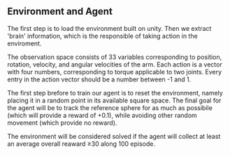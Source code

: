 ## Environment and Agent

The first step is to load the environment built on unity. Then we extract 'brain' information, which is the responsible of taking action in the enviroment.

The observation space consists of 33 variables corresponding to position, rotation, velocity, and angular velocities of the arm. Each action is a vector with four numbers, corresponding to torque applicable to two joints. Every entry in the action vector should be a number between -1 and 1.

The first step brefore to train our agent is to reset the environment, namely placing it in a random point in its available square space. The final goal for the agent will be to track the reference sphere for as much as possibile (which will provide a reward of +0.1), while avoiding other random movement (which provide no reward).

The environment will be considered solved if the agent will collect at least an average overall reaward &ge;30 along 100 episode.